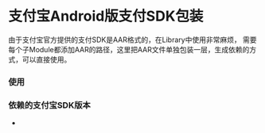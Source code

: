 # 支付宝Android版支付SDK包装

由于支付宝官方提供的支付SDK是AAR格式的，在Library中使用非常麻烦，
需要每个子Module都添加AAR的路径，这里把AAR文件单独包装一层，生成依赖的方式，可以直接使用。

### 使用

### 依赖的支付宝SDK版本
*

